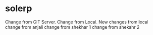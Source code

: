 # solerp
Change from GIT Server.
Change from Local.
New changes from local
change from anjali
change from shekhar 1
change from shekahr 2
